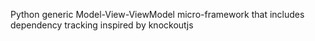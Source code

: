 Python generic Model-View-ViewModel micro-framework that includes dependency tracking inspired by knockoutjs


